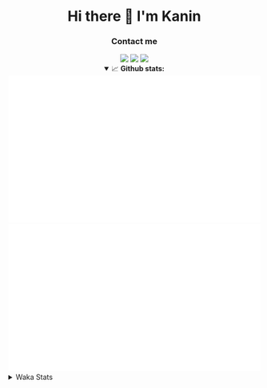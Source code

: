 <div align="center">
 <h1>Hi there 👋 I'm Kanin</h1>
 <h3>Contact me</h3>
 <a href="mailto:im@kanin.dev"><img src="https://img.shields.io/badge/gmail-%23D14836.svg?&style=for-the-badge&logo=gmail&logoColor=white"/></a>
 <a href="https://twitter.com/KaninDev"><img src="https://img.shields.io/badge/twitter-%231DA1F2.svg?&style=for-the-badge&logo=twitter&logoColor=white"/></a>
 <a href="https://www.linkedin.com/in/KaninDev"><img src="https://img.shields.io/badge/linkedin-%230077B5.svg?&style=for-the-badge&logo=linkedin&logoColor=white"/></a>
<details open>
  <summary>📈 <b>Github stats:</b></summary>
  <img src="https://github.com/Kanin/Kanin/blob/master/scripts/GitHubStats/generated/overview.svg"/>
  <img src="https://github.com/Kanin/Kanin/blob/master/scripts/GitHubStats/generated/languages.svg"/>
</details>
</div>

<details>
 <summary>Waka Stats</summary>

<!--START_SECTION:waka-->
![Code Time](http://img.shields.io/badge/Code%20Time-2%2C062%20hrs%2051%20mins-blue)

![Profile Views](http://img.shields.io/badge/Profile%20Views-0-blue)

![Lines of code](https://img.shields.io/badge/From%20Hello%20World%20I%27ve%20Written-840.0%20thousand%20lines%20of%20code-blue)

**🐱 My GitHub Data** 

> 📦 101.4 kB Used in GitHub's Storage 
 > 
> 🏆 464 Contributions in the Year 2023
 > 
> 🚫 Not Opted to Hire
 > 
> 📜 21 Public Repositories 
 > 
> 🔑 10 Private Repositories 
 > 
**I'm an Early 🐤** 

```text
🌞 Morning                2126 commits        ██████░░░░░░░░░░░░░░░░░░░   25.33 % 
🌆 Daytime                2507 commits        ███████░░░░░░░░░░░░░░░░░░   29.87 % 
🌃 Evening                2492 commits        ███████░░░░░░░░░░░░░░░░░░   29.69 % 
🌙 Night                  1268 commits        ████░░░░░░░░░░░░░░░░░░░░░   15.11 % 
```
📅 **I'm Most Productive on Monday** 

```text
Monday                   1599 commits        █████░░░░░░░░░░░░░░░░░░░░   19.05 % 
Tuesday                  1122 commits        ███░░░░░░░░░░░░░░░░░░░░░░   13.37 % 
Wednesday                782 commits         ██░░░░░░░░░░░░░░░░░░░░░░░   09.32 % 
Thursday                 1248 commits        ████░░░░░░░░░░░░░░░░░░░░░   14.87 % 
Friday                   1332 commits        ████░░░░░░░░░░░░░░░░░░░░░   15.87 % 
Saturday                 807 commits         ██░░░░░░░░░░░░░░░░░░░░░░░   09.62 % 
Sunday                   1503 commits        ████░░░░░░░░░░░░░░░░░░░░░   17.91 % 
```


📊 **This Week I Spent My Time On** 

```text
🕑︎ Time Zone: America/New_York

💬 Programming Languages: 
Python                   14 hrs 24 mins      ███████████████████████░░   90.05 % 
virtualenv               46 mins             █░░░░░░░░░░░░░░░░░░░░░░░░   04.80 % 
Java                     35 mins             █░░░░░░░░░░░░░░░░░░░░░░░░   03.68 % 
.env file                4 mins              ░░░░░░░░░░░░░░░░░░░░░░░░░   00.44 % 
requirements.txt         3 mins              ░░░░░░░░░░░░░░░░░░░░░░░░░   00.38 % 

🔥 Editors: 
PyCharm                  15 hrs 24 mins      ████████████████████████░   96.31 % 
IntelliJ                 35 mins             █░░░░░░░░░░░░░░░░░░░░░░░░   03.69 % 

🐱‍💻 Projects: 
BB-CommunityBot          9 hrs 26 mins       ███████████████░░░░░░░░░░   59.05 % 
MediaUploader            4 hrs 31 mins       ███████░░░░░░░░░░░░░░░░░░   28.29 % 
monopolybutgood          57 mins             █░░░░░░░░░░░░░░░░░░░░░░░░   05.99 % 
colors                   33 mins             █░░░░░░░░░░░░░░░░░░░░░░░░   03.52 % 
QuartTesting             15 mins             ░░░░░░░░░░░░░░░░░░░░░░░░░   01.63 % 

💻 Operating System: 
Windows                  16 hrs              █████████████████████████   100.00 % 
```

**I Mostly Code in Python** 

```text
Python                   26 repos            ██████████████░░░░░░░░░░░   57.78 % 
Java                     7 repos             ████░░░░░░░░░░░░░░░░░░░░░   15.56 % 
JavaScript               4 repos             ██░░░░░░░░░░░░░░░░░░░░░░░   08.89 % 
Kotlin                   2 repos             █░░░░░░░░░░░░░░░░░░░░░░░░   04.44 % 
HTML                     2 repos             █░░░░░░░░░░░░░░░░░░░░░░░░   04.44 % 
```



**Timeline**

![Lines of Code chart](https://raw.githubusercontent.com/Kanin/Kanin/master/assets/bar_graph.png)


 Last Updated on 22/07/2023 05:04:15 UTC
<!--END_SECTION:waka-->
</details>
